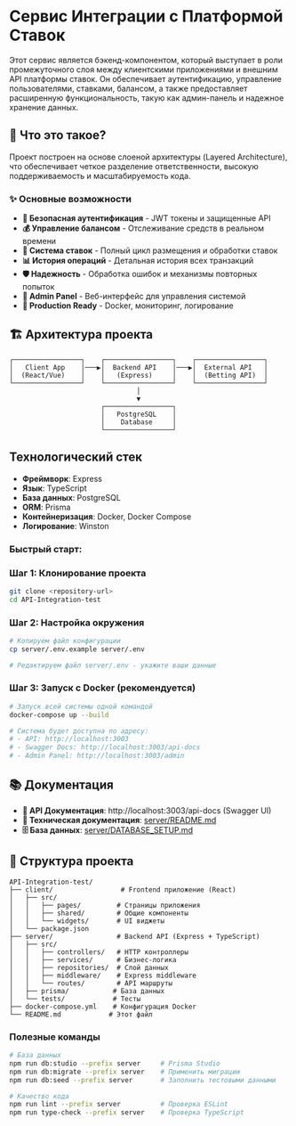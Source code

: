 # Сервис Интеграции с Платформой Ставок

Этот сервис является бэкенд-компонентом, который выступает в роли промежуточного слоя между клиентскими приложениями и внешним API платформы ставок. Он обеспечивает аутентификацию, управление пользователями, ставками, балансом, а также предоставляет расширенную функциональность, такую как админ-панель и надежное хранение данных.

## 🌟 Что это такое?

Проект построен на основе слоеной архитектуры (Layered Architecture), что обеспечивает четкое разделение ответственности, высокую поддерживаемость и масштабируемость кода.

### ✨ Основные возможности

- **🔐 Безопасная аутентификация** - JWT токены и защищенные API
- **💰 Управление балансом** - Отслеживание средств в реальном времени
- **🎲 Система ставок** - Полный цикл размещения и обработки ставок
- **📊 История операций** - Детальная история всех транзакций
- **🛡️ Надежность** - Обработка ошибок и механизмы повторных попыток
- **📱 Admin Panel** - Веб-интерфейс для управления системой
- **🚀 Production Ready** - Docker, мониторинг, логирование

## 🏗️ Архитектура проекта

```
┌─────────────────┐    ┌─────────────────┐    ┌─────────────────┐
│   Client App    │───▶│  Backend API    │───▶│  External API   │
│  (React/Vue)    │    │   (Express)     │    │  (Betting API)  │
└─────────────────┘    └─────────────────┘    └─────────────────┘
                                │
                                ▼
                       ┌─────────────────┐
                       │   PostgreSQL    │
                       │    Database     │
                       └─────────────────┘
```
## Технологический стек

-   **Фреймворк**: Express
-   **Язык**: TypeScript
-   **База данных**: PostgreSQL
-   **ORM**: Prisma
-   **Контейнеризация**: Docker, Docker Compose
-   **Логирование**: Winston


### Быстрый старт:

### Шаг 1: Клонирование проекта

```bash
git clone <repository-url>
cd API-Integration-test
```

### Шаг 2: Настройка окружения

```bash
# Копируем файл конфигурации
cp server/.env.example server/.env

# Редактируем файл server/.env - укажите ваши данные
```

### Шаг 3: Запуск с Docker (рекомендуется)

```bash
# Запуск всей системы одной командой
docker-compose up --build

# Система будет доступна по адресу:
# - API: http://localhost:3003
# - Swagger Docs: http://localhost:3003/api-docs
# - Admin Panel: http://localhost:3003/admin
```

## 📚 Документация

- **📖 API Документация**: http://localhost:3003/api-docs (Swagger UI)
- **🔧 Техническая документация**: [server/README.md](server/README.md)
- **🗄️ База данных**: [server/DATABASE_SETUP.md](server/DATABASE_SETUP.md)

## 🏢 Структура проекта

```
API-Integration-test/
├── client/                 # Frontend приложение (React)
│   ├── src/
│   │   ├── pages/         # Страницы приложения
│   │   ├── shared/        # Общие компоненты
│   │   └── widgets/       # UI виджеты
│   └── package.json
├── server/                # Backend API (Express + TypeScript)
│   ├── src/
│   │   ├── controllers/   # HTTP контроллеры
│   │   ├── services/      # Бизнес-логика
│   │   ├── repositories/  # Слой данных
│   │   ├── middleware/    # Express middleware
│   │   └── routes/        # API маршруты
│   ├── prisma/           # База данных
│   └── tests/            # Тесты
├── docker-compose.yml    # Конфигурация Docker
└── README.md            # Этот файл
```

### Полезные команды

```bash
# База данных
npm run db:studio --prefix server     # Prisma Studio
npm run db:migrate --prefix server    # Применить миграции
npm run db:seed --prefix server       # Заполнить тестовыми данными

# Качество кода
npm run lint --prefix server          # Проверка ESLint
npm run type-check --prefix server    # Проверка TypeScript
```
